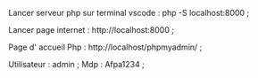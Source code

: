 Lancer serveur php sur terminal vscode :    php -S localhost:8000 ;

Lancer page internet :  http://localhost:8000 ;

Page d' accueil Php :   http://localhost/phpmyadmin/ ;

Utilisateur :   admin ;
Mdp :   Afpa1234 ;